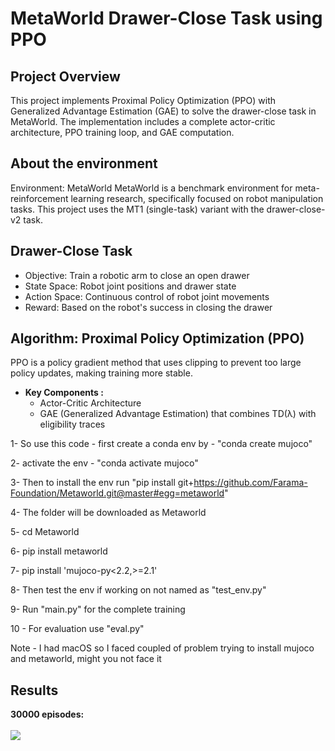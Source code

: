 # MetaWorld Drawer-Close Task using PPO

## Project Overview
This project implements Proximal Policy Optimization (PPO) with Generalized Advantage Estimation (GAE) to solve the drawer-close task in MetaWorld. The implementation includes a complete actor-critic architecture, PPO training loop, and GAE computation.

## About the environment
Environment: MetaWorld
MetaWorld is a benchmark environment for meta-reinforcement learning research, specifically focused on robot manipulation tasks. This project uses the MT1 (single-task) variant with the drawer-close-v2 task.

## Drawer-Close Task
- Objective: Train a robotic arm to close an open drawer
- State Space: Robot joint positions and drawer state
- Action Space: Continuous control of robot joint movements
- Reward: Based on the robot's success in closing the drawer

## Algorithm: Proximal Policy Optimization (PPO)
PPO is a policy gradient method that uses clipping to prevent too large policy updates, making training more stable.

- **Key Components :**
  - Actor-Critic Architecture
  - GAE (Generalized Advantage Estimation) that combines TD(λ) with eligibility traces





1- So use this code - first create a conda env by - "conda create mujoco"

2- activate the env - "conda activate mujoco"

3- Then to install the env run "pip install git+https://github.com/Farama-Foundation/Metaworld.git@master#egg=metaworld"

4- The folder will be downloaded as Metaworld 

5- cd Metaworld 

6- pip install metaworld 

7- pip install 'mujoco-py<2.2,>=2.1'

8- Then test the env if working on not named as "test_env.py"

9- Run "main.py" for the complete training 

10 - For evaluation use "eval.py"


Note - I had macOS so I faced coupled of problem trying to install mujoco and metaworld, might you not face it 

## Results 
**30000 episodes:**<br><br>
  <img src="https://github.com/Vinay87950/MetaWorld_RL/blob/main/episode_gifs/episode_1.gif">


